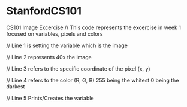 # StanfordCS101
CS101 Image Excercise
// This code represents the excercise in week 1 focused on variables, pixels and colors

// Line 1 is setting the variable which is the image

// Line 2 represents 40x the image

// Line 3 refers to the specific coordinate of the pixel (x, y)

// Line 4 refers to the color (R, G, B) 255 being the whitest 0 being the darkest

// Line 5 Prints/Creates the variable

